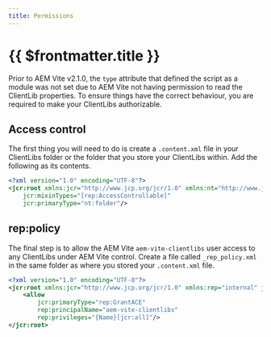 ```yaml
---
title: Permissions
---
```


# {{ $frontmatter.title }}

Prior to AEM Vite v2.1.0, the `type` attribute that defined the script as a module was not set due to AEM Vite not having permission to read the ClientLib properties. To ensure things have the correct behaviour, you are required to make your ClientLibs authorizable.

## Access control

The first thing you will need to do is create a `.content.xml` file in your ClientLibs folder or the folder that you store your ClientLibs within. Add the following as its contents.

```xml
<?xml version="1.0" encoding="UTF-8"?>
<jcr:root xmlns:jcr="http://www.jcp.org/jcr/1.0" xmlns:nt="http://www.jcp.org/jcr/nt/1.0" xmlns:rep="internal"
    jcr:mixinTypes="[rep:AccessControllable]"
    jcr:primaryType="nt:folder"/>
```

## rep:policy

The final step is to allow the AEM Vite `aem-vite-clientlibs` user access to any ClientLibs under AEM Vite control. Create a file called `_rep_policy.xml` in the same folder as where you stored your `.content.xml` file.

```xml
<?xml version="1.0" encoding="UTF-8"?>
<jcr:root xmlns:jcr="http://www.jcp.org/jcr/1.0" xmlns:rep="internal" jcr:primaryType="rep:ACL">
    <allow
        jcr:primaryType="rep:GrantACE"
        rep:principalName="aem-vite-clientlibs"
        rep:privileges="{Name}[jcr:all]"/>
</jcr:root>
```
